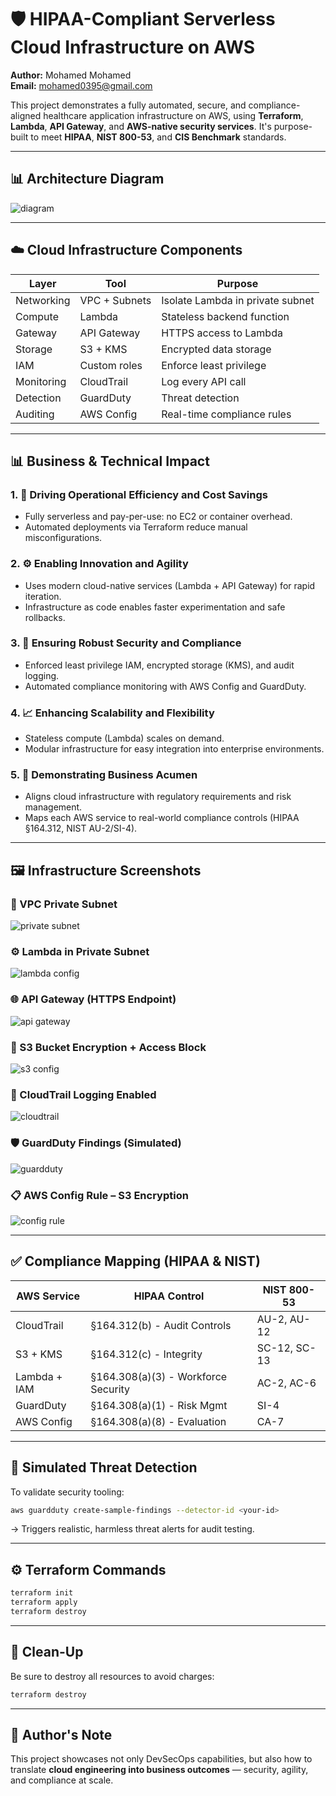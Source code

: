 # 🛡️ HIPAA-Compliant Serverless Cloud Infrastructure on AWS

**Author:** Mohamed Mohamed  
**Email:** mohamed0395@gmail.com

This project demonstrates a fully automated, secure, and compliance-aligned healthcare application infrastructure on AWS, using **Terraform**, **Lambda**, **API Gateway**, and **AWS-native security services**. It's purpose-built to meet **HIPAA**, **NIST 800-53**, and **CIS Benchmark** standards.

---

## 📊 Architecture Diagram

![diagram](images/hipaa_cloud_architecture_icon.png)

---

## ☁️ Cloud Infrastructure Components

| Layer      | Tool          | Purpose                          |
| ---------- | ------------- | -------------------------------- |
| Networking | VPC + Subnets | Isolate Lambda in private subnet |
| Compute    | Lambda        | Stateless backend function       |
| Gateway    | API Gateway   | HTTPS access to Lambda           |
| Storage    | S3 + KMS      | Encrypted data storage           |
| IAM        | Custom roles  | Enforce least privilege          |
| Monitoring | CloudTrail    | Log every API call               |
| Detection  | GuardDuty     | Threat detection                 |
| Auditing   | AWS Config    | Real-time compliance rules       |

---

## 📊 Business & Technical Impact

### 1. 🚀 Driving Operational Efficiency and Cost Savings

* Fully serverless and pay-per-use: no EC2 or container overhead.
* Automated deployments via Terraform reduce manual misconfigurations.

### 2. ⚙️ Enabling Innovation and Agility

* Uses modern cloud-native services (Lambda + API Gateway) for rapid iteration.
* Infrastructure as code enables faster experimentation and safe rollbacks.

### 3. 🔐 Ensuring Robust Security and Compliance

* Enforced least privilege IAM, encrypted storage (KMS), and audit logging.
* Automated compliance monitoring with AWS Config and GuardDuty.

### 4. 📈 Enhancing Scalability and Flexibility

* Stateless compute (Lambda) scales on demand.
* Modular infrastructure for easy integration into enterprise environments.

### 5. 💼 Demonstrating Business Acumen

* Aligns cloud infrastructure with regulatory requirements and risk management.
* Maps each AWS service to real-world compliance controls (HIPAA §164.312, NIST AU-2/SI-4).

---

## 🖼️ Infrastructure Screenshots

### 🔐 VPC Private Subnet

![private subnet](images/vpc-private-subnet.png)

### ⚙️ Lambda in Private Subnet 

![lambda config](images/lambda-vpc-iam-config.png)

### 🌐 API Gateway (HTTPS Endpoint)

![api gateway](images/api-gateway-endpoint.png)

### 🔐 S3 Bucket Encryption + Access Block

![s3 config](images/s3-encryption-access-block.png)

### 📜 CloudTrail Logging Enabled

![cloudtrail](images/cloudtrail-settings.png)

### 🛡️ GuardDuty Findings (Simulated)

![guardduty](images/guardduty-sample-finding.png)

### 📋 AWS Config Rule – S3 Encryption

![config rule](images/aws-config-rule-compliance.png)

---

## ✅ Compliance Mapping (HIPAA & NIST)

| AWS Service  | HIPAA Control                       | NIST 800-53  |
| ------------ | ----------------------------------- | ------------ |
| CloudTrail   | §164.312(b) - Audit Controls        | AU-2, AU-12  |
| S3 + KMS     | §164.312(c) - Integrity             | SC-12, SC-13 |
| Lambda + IAM | §164.308(a)(3) - Workforce Security | AC-2, AC-6   |
| GuardDuty    | §164.308(a)(1) - Risk Mgmt          | SI-4         |
| AWS Config   | §164.308(a)(8) - Evaluation         | CA-7         |

---

## 🧪 Simulated Threat Detection

To validate security tooling:

```bash
aws guardduty create-sample-findings --detector-id <your-id>
```

→ Triggers realistic, harmless threat alerts for audit testing.

---

## ⚙️ Terraform Commands

```bash
terraform init
terraform apply
terraform destroy
```

---

## 🧹 Clean-Up

Be sure to destroy all resources to avoid charges:

```bash
terraform destroy
```

---

## 🧠 Author's Note

This project showcases not only DevSecOps capabilities, but also how to translate **cloud engineering into business outcomes** — security, agility, and compliance at scale.
